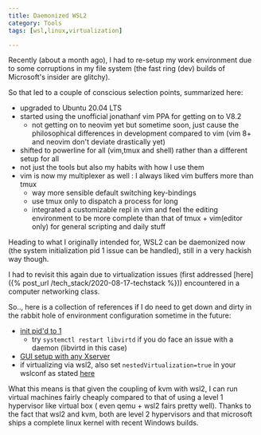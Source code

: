 ```yaml
---
title: Daemonized WSL2
category: Tools
tags: [wsl,linux,virtualization]

---
```


Recently (about a month ago), I had to re-setup my work environment due to some corruptions in my file system (the fast ring (dev) builds of Microsoft's insider are glitchy).

So that led to a couple of conscious selection points, summarized here:
 - upgraded to Ubuntu 20.04 LTS
 - started using the unofficial jonathanf vim PPA for getting on to V8.2
    - not getting on to neovim yet but sometime soon, just cause the philosophical differences in development compared to vim (vim 8+ and neovim don't deviate drastically yet)
 - shifted to powerline for all (vim,tmux and shell) rather than a different setup for all
 - not just the tools but also my habits with how I use them
 - vim is now my multiplexer as well : I always liked vim buffers more than tmux 
     - way more sensible default switching key-bindings
     - use tmux only to dispatch a process for long
     - integrated a customizable repl in vim and feel the editing environment to be more complete than that of tmux + vim(editor only) for general scripting and daily stuff

Heading to what I originally intended for, WSL2 can be daemonized now (the system initialization pid 1 issue can be handled), still in a very hackish way though.

I had to revisit this again due to virtualization issues (first addressed [here]({% post_url /tech_stack/2020-08-17-techstack %})) encountered in a computer networking class.

So.., here is a collection of references if I do need to get down and dirty in the rabbit hole of environment configuration sometime in the future: 
 - [init pid'd to 1](https://github.com/DamionGans/ubuntu-wsl2-systemd-script)
     - try `systemctl restart libvirtd` if you do face an issue with a daemon (libvirtd in this case)
 - [GUI setup with any Xserver](https://medium.com/@japheth.yates/the-complete-wsl2-gui-setup-2582828f4577)
 - if virtualizing via wsl2, also set `nestedVirtualization=true` in your wslconf as stated [here](https://github.com/microsoft/WSL/issues/4193#issuecomment-622082650)

What this means is that given the coupling of kvm with wsl2, I can run virtual machines fairly cheaply compared to that of using a level 1 hypervisor like virtual box ( even qemu + wsl2 fairs pretty well).
Thanks to the fact that wsl2 and kvm, both are level 2 hypervisors and that microsoft ships a complete linux kernel with recent Windows builds.
